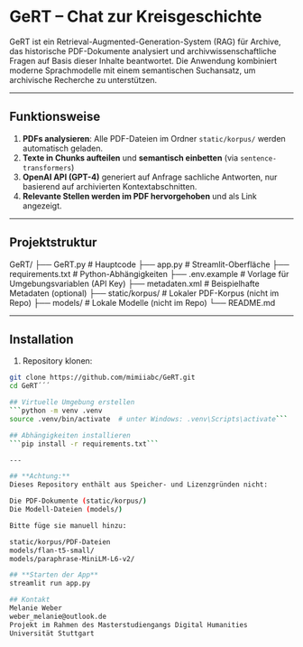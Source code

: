 # GeRT – Chat zur Kreisgeschichte

GeRT ist ein Retrieval-Augmented-Generation-System (RAG) für Archive, das historische PDF-Dokumente analysiert und archivwissenschaftliche Fragen auf Basis dieser Inhalte beantwortet. Die Anwendung kombiniert moderne Sprachmodelle mit einem semantischen Suchansatz, um archivische Recherche zu unterstützen.

---

## Funktionsweise

1. **PDFs analysieren**: Alle PDF-Dateien im Ordner `static/korpus/` werden automatisch geladen.
2. **Texte in Chunks aufteilen** und **semantisch einbetten** (via `sentence-transformers`)
3. **OpenAI API (GPT-4)** generiert auf Anfrage sachliche Antworten, nur basierend auf archivierten Kontextabschnitten.
4. **Relevante Stellen werden im PDF hervorgehoben** und als Link angezeigt.

---

## Projektstruktur
GeRT/
├── GeRT.py # Hauptcode
├── app.py # Streamlit-Oberfläche
├── requirements.txt # Python-Abhängigkeiten
├── .env.example # Vorlage für Umgebungsvariablen (API Key)
├── metadaten.xml # Beispielhafte Metadaten (optional)
├── static/korpus/ # Lokaler PDF-Korpus (nicht im Repo)
├── models/ # Lokale Modelle (nicht im Repo)
└── README.md



---

## Installation

1. Repository klonen:
```bash
git clone https://github.com/mimiiabc/GeRT.git
cd GeRT´´´

## Virtuelle Umgebung erstellen
```python -m venv .venv
source .venv/bin/activate  # unter Windows: .venv\Scripts\activate```

## Abhängigkeiten installieren
```pip install -r requirements.txt```

---

## **Achtung:**
Dieses Repository enthält aus Speicher- und Lizenzgründen nicht:

Die PDF-Dokumente (static/korpus/)
Die Modell-Dateien (models/)

Bitte füge sie manuell hinzu:

static/korpus/PDF-Dateien
models/flan-t5-small/
models/paraphrase-MiniLM-L6-v2/

## **Starten der App**
streamlit run app.py

## Kontakt
Melanie Weber
weber_melanie@outlook.de
Projekt im Rahmen des Masterstudiengangs Digital Humanities
Universität Stuttgart
